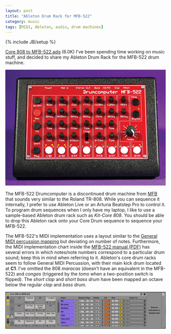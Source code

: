 ```yaml
---
layout: post
title: "Ableton Drum Rack for MFB-522"
category: music
tags: [MIDI, Ableton, audio, drum machines]
---
```

{% include JB/setup %}

<p>
  <span class="marginnote"><a href="/assets/uploads/Core 808 to MFB-522.adg">Core 808 to MFB-522.adg</a> (6.0K)</span>
  I've been spending time working on music stuff, and decided to share my Ableton Drum Rack for the MFB-522 drum machine.
</p>

<img src="/assets/images/MFB-522.jpg" alt="MFB-522 Drumcomputer">

The MFB-522 Drumcomputer is a discontinued drum machine from [MFB](http://mfberlin.de/) that sounds very similar to the Roland TR-808.
While you can sequence it internally, I prefer to use Ableton Live or an Arturia Beatstep Pro to control it.
To program drum sequences when I only have my laptop, I like to use a sample-based Ableton drum rack such as *Kit-Core 808*.
You should be able to drop this Ableton rack onto your Core Drum sequence to sequence your MFB-522.

The MFB-522's MIDI implementation uses a layout similar to the [General MIDI percussion mapping](https://en.wikipedia.org/wiki/General_MIDI#Percussion) but deviating on number of notes.
Furthermore, the MIDI implementation chart inside the [MFB-522 manual (PDF)](http://mfberlin.de/wp-content/uploads/mfb-522_english.pdf)
 has several errors in which notes/note numbers correspond to a particular drum sound; keep this in mind when referring to it.
Ableton's core drum racks seem to follow General MIDI Percussion, with their main kick drum located at **C1**.
I've omitted the 808 *maracas* (doesn't have an equivalent in the MFB-522) and *congas* (triggered by the *toms* when a two-position switch is flipped).
The *short clap* and *short bass drum* have been mapped an octave below the regular *clap* and *bass drum*.

<img src="/assets/images/Core 808 to MFB-522.png" alt="Core 808 to MFB-522">
